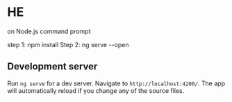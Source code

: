 # HE
on Node.js command prompt

step 1: npm install
Step 2: ng serve --open


## Development server

Run `ng serve` for a dev server. Navigate to `http://localhost:4200/`. The app will automatically reload if you change any of the source files.


